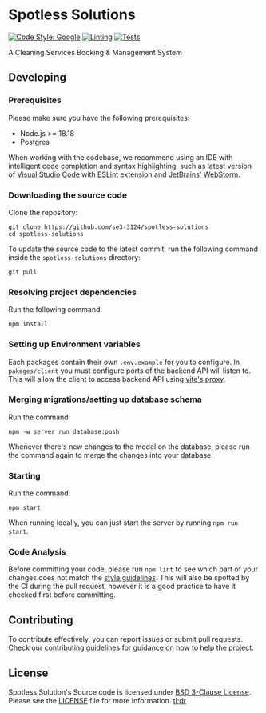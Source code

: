 # Spotless Solutions

[![Code Style: Google](https://img.shields.io/badge/code%20style-google-blueviolet.svg)](https://github.com/google/gts)
[![Linting](https://github.com/se3-3124/spotless-solutions-workspace/actions/workflows/lint.yml/badge.svg)](https://github.com/se3-3124/spotless-solutions-workspace/actions/workflows/lint.yml)
[![Tests](https://github.com/se3-3124/spotless-solutions-workspace/actions/workflows/tests.yml/badge.svg)](https://github.com/se3-3124/spotless-solutions-workspace/actions/workflows/tests.yml)


A Cleaning Services Booking & Management System

## Developing

### Prerequisites

Please make sure you have the following prerequisites:

- Node.js >= 18.18
- Postgres

When working with the codebase, we recommend using an IDE with intelligent code
completion and syntax highlighting, such as latest version of [Visual Studio Code](https://code.visualstudio.com)
with [ESLint](https://marketplace.visualstudio.com/items?itemName=dbaeumer.vscode-eslint)
extension and [JetBrains' WebStorm](https://www.jetbrains.com/webstorm/).

### Downloading the source code

Clone the repository:

```
git clone https://github.com/se3-3124/spotless-solutions
cd spotless-solutions
```

To update the source code to the latest commit, run the following command inside the
`spotless-solutions` directory:

```
git pull
```

### Resolving project dependencies

Run the following command:

```
npm install
```

### Setting up Environment variables

Each packages contain their own `.env.example` for you to configure. In `pakages/client`
you must configure ports of the backend API will listen to. This will allow the client
to access backend API using [vite's proxy](https://vitejs.dev/config/server-options.html#server-proxy).

### Merging migrations/setting up database schema

Run the command:

```
npm -w server run database:push
```

Whenever there's new changes to the model on the database, please run the command
again to merge the changes into your database.

### Starting

Run the command:

```
npm start
```

When running locally, you can just start the server by running `npm run start`.

### Code Analysis

Before committing your code, please run `npm lint` to see which part of your changes does
not match the [style guidelines](CONTRIBUTING.md#code-style). This will also be spotted
by the CI during the pull request, however it is a good practice to have it checked first
before committing.

## Contributing

To contribute effectively, you can report issues or submit pull requests. Check our
[contributing guidelines](CONTRIBUTING.md) for guidance on how to help the project.

## License

Spotless Solution's Source code is licensed under [BSD 3-Clause License](LICENSE). Please see the
[LICENSE](LICENSE) file for more information. [tl;dr](https://www.tldrlegal.com/license/bsd-3-clause-license-revised)
